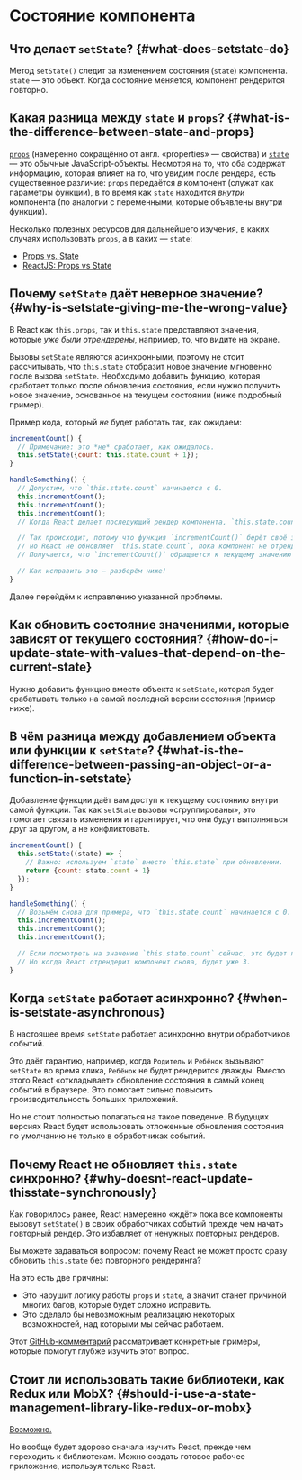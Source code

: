 # Состояние компонента

## Что делает `setState`? {#what-does-setstate-do}

Метод `setState()` следит за изменением состояния (`state`) компонента. `state` — это объект. Когда состояние меняется, компонент рендерится повторно.

## Какая разница между `state` и `props`? {#what-is-the-difference-between-state-and-props}

[`props`](components-and-props.md) (намеренно сокращённо от англ. «properties» — свойства) и [`state`](state-and-lifecycle.md) — это обычные JavaScript-объекты. Несмотря на то, что оба содержат информацию, которая влияет на то, что увидим после рендера, есть существенное различие: `props` передаётся _в_ компонент (служат как параметры функции), в то время как `state` находится _внутри_ компонента (по аналогии с переменными, которые объявлены внутри функции).

Несколько полезных ресурсов для дальнейшего изучения, в каких случаях использовать `props`, а в каких — `state`:

- [Props vs. State](https://github.com/uberVU/react-guide/blob/master/props-vs-state.md)
- [ReactJS: Props vs State](https://lucybain.com/blog/2016/react-state-vs-pros/)

## Почему `setState` даёт неверное значение? {#why-is-setstate-giving-me-the-wrong-value}

В React как `this.props`, так и `this.state` представляют значения, которые _уже были отрендерены_, например, то, что видите на экране.

Вызовы `setState` являются асинхронными, поэтому не стоит рассчитывать, что `this.state` отобразит новое значение мгновенно после вызова `setState`. Необходимо добавить функцию, которая сработает только после обновления состояния, если нужно получить новое значение, основанное на текущем состоянии (ниже подробный пример).

Пример кода, который _не_ будет работать так, как ожидаем:

```jsx
incrementCount() {
  // Примечание: это *не* сработает, как ожидалось.
  this.setState({count: this.state.count + 1});
}

handleSomething() {
  // Допустим, что `this.state.count` начинается с 0.
  this.incrementCount();
  this.incrementCount();
  this.incrementCount();
  // Когда React делает последующий рендер компонента, `this.state.count` будет 1, хотя мы ожидаем 3.

  // Так происходит, потому что функция `incrementCount()` берёт своё значение из `this.state.count`,
  // но React не обновляет `this.state.count`, пока компонент не отрендерится снова.
  // Получается, что `incrementCount()` обращается к текущему значению `this.state.count`, а это 0 каждый раз, и добавляет 1.

  // Как исправить это — разберём ниже!
}
```

Далее перейдём к исправлению указанной проблемы.

## Как обновить состояние значениями, которые зависят от текущего состояния? {#how-do-i-update-state-with-values-that-depend-on-the-current-state}

Нужно добавить функцию вместо объекта к `setState`, которая будет срабатывать только на самой последней версии состояния (пример ниже).

## В чём разница между добавлением объекта или функции к `setState`? {#what-is-the-difference-between-passing-an-object-or-a-function-in-setstate}

Добавление функции даёт вам доступ к текущему состоянию внутри самой функции. Так как `setState` вызовы «сгруппированы», это помогает связать изменения и гарантирует, что они будут выполняться друг за другом, а не конфликтовать.

```jsx
incrementCount() {
  this.setState((state) => {
    // Важно: используем `state` вместо `this.state` при обновлении.
    return {count: state.count + 1}
  });
}

handleSomething() {
  // Возьмём снова для примера, что `this.state.count` начинается с 0.
  this.incrementCount();
  this.incrementCount();
  this.incrementCount();

  // Если посмотреть на значение `this.state.count` сейчас, это будет по-прежнему 0.
  // Но когда React отрендерит компонент снова, будет уже 3.
}
```

## Когда `setState` работает асинхронно? {#when-is-setstate-asynchronous}

В настоящее время `setState` работает асинхронно внутри обработчиков событий.

Это даёт гарантию, например, когда `Родитель` и `Ребёнок` вызывают `setState` во время клика, `Ребёнок` не будет рендерится дважды. Вместо этого React «откладывает» обновление состояния в самый конец событий в браузере. Это помогает сильно повысить производительность больших приложений.

Но не стоит полностью полагаться на такое поведение. В будущих версиях React будет использовать отложенные обновления состояния по умолчанию не только в обработчиках событий.

## Почему React не обновляет `this.state` синхронно? {#why-doesnt-react-update-thisstate-synchronously}

Как говорилось ранее, React намеренно «ждёт» пока все компоненты вызовут `setState()` в своих обработчиках событий прежде чем начать повторный рендер. Это избавляет от ненужных повторных рендеров.

Вы можете задаваться вопросом: почему React не может просто сразу обновить `this.state` без повторного рендеринга?

На это есть две причины:

- Это нарушит логику работы `props` и `state`, а значит станет причиной многих багов, которые будет сложно исправить.
- Это сделало бы невозможным реализацию некоторых возможностей, над которыми мы сейчас работаем.

Этот [GitHub-комментарий](https://github.com/facebook/react/issues/11527#issuecomment-360199710) рассматривает конкретные примеры, которые помогут глубже изучить этот вопрос.

## Стоит ли использовать такие библиотеки, как Redux или MobX? {#should-i-use-a-state-management-library-like-redux-or-mobx}

[Возможно.](https://redux.js.org/faq/general#when-should-i-use-redux)

Но вообще будет здорово сначала изучить React, прежде чем переходить к библиотекам. Можно создать готовое рабочее приложение, используя только React.
